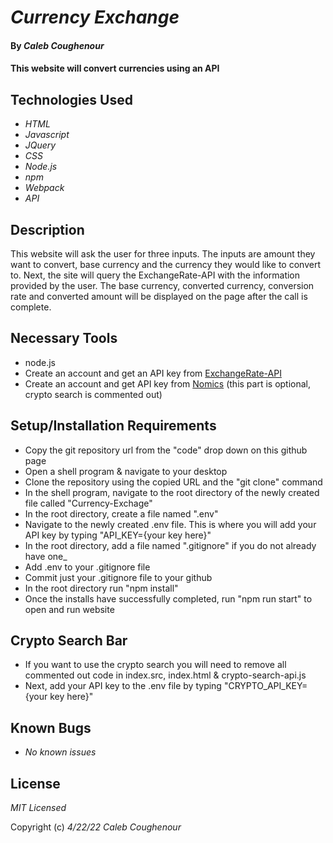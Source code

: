 # _Currency Exchange_

#### By _**Caleb Coughenour**_

#### This website will convert currencies using an API

## Technologies Used

* _HTML_
* _Javascript_
* _JQuery_
* _CSS_
* _Node.js_
* _npm_
* _Webpack_
* _API_

## Description

This website will ask the user for three inputs. The inputs are amount they want to convert, base currency and the currency they would like to convert to. Next, the site will query the ExchangeRate-API with the information provided by the user. The base currency, converted currency, conversion rate and converted amount will be displayed on the page after the call is complete. 

## Necessary Tools

* node.js
* Create an account and get an API key from [ExchangeRate-API](https://www.exchangerate-api.com/)
* Create an account and get API key from [Nomics](https://p.nomics.com/pricing) (this part is optional, crypto search is commented out)

## Setup/Installation Requirements

* Copy the git repository url from the "code" drop down on this github page
* Open a shell program & navigate to your desktop
* Clone the repository using the copied URL and the "git clone" command
* In the shell program, navigate to the root directory of the newly created file called "Currency-Exchage"
* In the root directory, create a file named ".env"
* Navigate to the newly created .env file. This is where you will add your API key by typing "API_KEY={your key here}"
* In the root directory, add a file named ".gitignore" if you do not already have one_
* Add .env to your .gitignore file
* Commit just your .gitignore file to your github
* In the root directory run "npm install"
* Once the installs have successfully completed, run "npm run start" to open and run website

## Crypto Search Bar

* If you want to use the crypto search you will need to remove all commented out code in index.src, index.html & crypto-search-api.js
* Next, add your API key to the .env file by typing "CRYPTO_API_KEY={your key here}"

## Known Bugs

* _No known issues_

## License

_MIT Licensed_

Copyright (c) _4/22/22_ _Caleb Coughenour_
